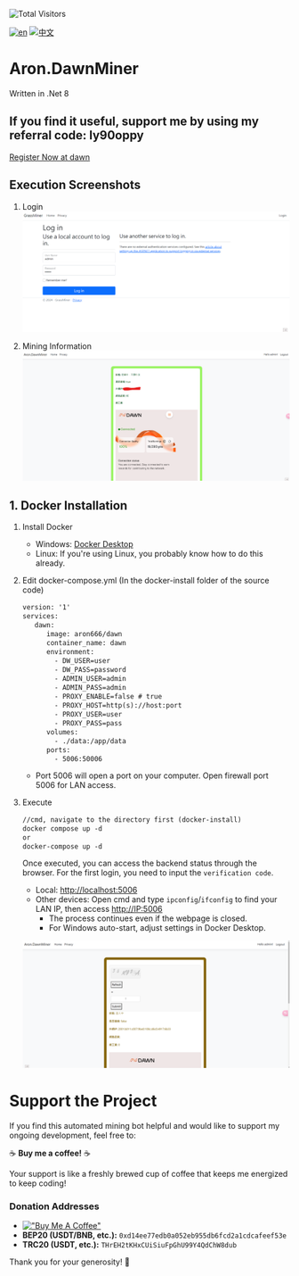 ![Total Visitors](https://komarev.com/ghpvc/?username=aron-666dawnMiner&color=green)

[![en](https://img.shields.io/badge/lang-en-red.svg)](https://github.com/aron-666/Aron.DawnMiner/blob/master/README.en.md)
[![中文](https://img.shields.io/badge/lang-中文-blue.svg)](https://github.com/aron-666/Aron.DawnMiner)

# Aron.DawnMiner
Written in .Net 8

## If you find it useful, support me by using my referral code: ly90oppy
[Register Now at dawn](https://chromewebstore.google.com/detail/dawn-validator-chrome-ext/fpdkjdnhkakefebpekbdhillbhonfjjp)



## Execution Screenshots
1. Login
![image](https://github.com/aron-666/Aron.DawnMiner/blob/main/%E6%88%AA%E5%9C%96/%E5%BE%8C%E8%87%BA%E7%99%BB%E5%85%A5%E7%95%AB%E9%9D%A2.png?raw=true)

2. Mining Information
![image](https://github.com/aron-666/Aron.DawnMiner/blob/main/%E6%88%AA%E5%9C%96/%E6%8C%96%E7%A4%A6%E7%95%AB%E9%9D%A2.png?raw=true)

## 1. Docker Installation
1. Install Docker
   - Windows: [Docker Desktop](https://www.docker.com/products/docker-desktop/)
   - Linux: If you're using Linux, you probably know how to do this already.

2. Edit docker-compose.yml (In the docker-install folder of the source code)
   ```
   version: '1'
   services:
      dawn:
         image: aron666/dawn
         container_name: dawn
         environment:
           - DW_USER=user
           - DW_PASS=password
           - ADMIN_USER=admin
           - ADMIN_PASS=admin
           - PROXY_ENABLE=false # true
           - PROXY_HOST=http(s)://host:port
           - PROXY_USER=user
           - PROXY_PASS=pass
         volumes:
           - ./data:/app/data
         ports:
           - 5006:50006
   ```

   - Port 5006 will open a port on your computer. Open firewall port 5006 for LAN access.
   

3. Execute
   ```
   //cmd, navigate to the directory first (docker-install)
   docker compose up -d
   or
   docker-compose up -d
   ```
   Once executed, you can access the backend status through the browser. For the first login, you need to input the ```verification code```.

   - Local: [http://localhost:5006](http://localhost:5006)
   - Other devices: Open cmd and type `ipconfig`/`ifconfig` to find your LAN IP, then access [http://IP:5006](http://IP:5006)
     - The process continues even if the webpage is closed.
     - For Windows auto-start, adjust settings in Docker Desktop.

   ![image](https://github.com/aron-666/Aron.DawnMiner/blob/main/%E6%88%AA%E5%9C%96/%E9%A9%97%E8%AD%89%E7%A2%BC.png?raw=true)




# Support the Project

If you find this automated mining bot helpful and would like to support my ongoing development, feel free to:

☕ **Buy me a coffee!** ☕

Your support is like a freshly brewed cup of coffee that keeps me energized to keep coding!

### Donation Addresses
- [!["Buy Me A Coffee"](https://www.buymeacoffee.com/assets/img/custom_images/orange_img.png)](https://www.buymeacoffee.com/Aron666)
- **BEP20 (USDT/BNB, etc.):** `0xd14ee77edb0a052eb955db6fcd2a1cdcafeef53e`
- **TRC20 (USDT, etc.):** `THrEH2tKHxCUiSiuFpGhU99Y4QdChW8dub`

Thank you for your generosity! 🙌
